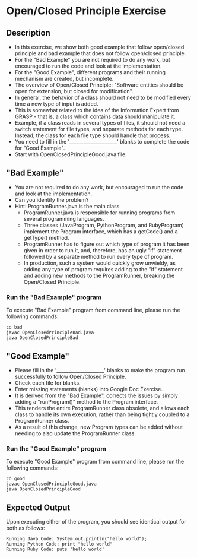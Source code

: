 # Open/Closed Principle Exercise

## Description
* In this exercise, we show both good example that follow open/closed principle and bad example that does not follow
open/closed principle.
* For the "Bad Example" you are not required to do any work, but encouraged to run the code and look at the
implementation.
* For the "Good Example", different programs and their running mechanism are created, but incomplete.
* The overview of Open/Closed Principle: "Software entities should be open for extension, but closed for modification".
* In general, the behavior of a class should not need to be modified every time a new type of input is added.
* This is somewhat related to the idea of the Information Expert from GRASP - that is, a class which contains data
should manipulate it.
* Example, if a class reads in several types of files, it should not need a switch statement for file types, and
separate methods for each type. Instead, the class for each file type should handle that process.
* You need to fill in the '____________________' blanks to complete the code for "Good Example".
* Start with OpenClosedPrincipleGood.java file.

## "Bad Example"
* You are not required to do any work, but encouraged to run the code and look at the implementation.
* Can you identify the problem?
* Hint: ProgramRunner.java is the main class
  * ProgramRunner.java is responsible for running programs from several programming languages.
  * Three classes (JavaProgram, PythonProgram, and RubyProgram) implement the Program interface, which has a getCode()
  and a getType() method.
  * ProgramRunner has to figure out which type of program it has been given in order to run it, and, therefore, has an
  ugly "if" statement followed by a separate method to run every type of program.
  * In production, such a system would quickly grow unwieldy, as adding any type of program requires adding to the "if"
  statement and adding new methods to the ProgramRunner, breaking the Open/Closed Principle.

### Run the "Bad Example" program
To execute "Bad Example" program from command line, please run the following commands:

```
cd bad
javac OpenClosedPrincipleBad.java
java OpenClosedPrincipleBad
```

## "Good Example"
* Please fill in the '____________________'  blanks to make the program run successfully to follow Open/Closed Principle.
* Check each file for blanks.
* Enter missing statements (blanks) into Google Doc Exercise.
* It is derived from the "Bad Example", corrects the issues by simply adding a "runProgram()" method to the Program
interface.
* This renders the entire ProgramRunner class obsolete, and allows each class to handle its own execution, rather than
being tightly coupled to a ProgramRunner class.
* As a result of this change, new Program types can be added without needing to also update the ProgramRunner class.

### Run the "Good Example" program
To execute "Good Example" program from command line, please run the following commands:

```
cd good
javac OpenClosedPrincipleGood.java
java OpenClosedPrincipleGood
```

## Expected Output
Upon executing either of the program, you should see identical output for both as follows:

```
Running Java Code: System.out.println("hello world");
Running Python Code: print "hello world"
Running Ruby Code: puts 'hello world'
```